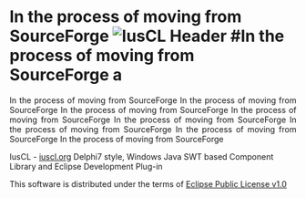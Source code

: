 In the process of moving from SourceForge
![IusCL Header](https://github.com/iuscl-ide/IusCL/raw/master/docs/gh/IusCLGHHeader.gif)
#In the process of moving from SourceForge
a
=
<p align="justify">In the process of moving from SourceForge In the process of moving from SourceForge In the process of moving from SourceForge In the process of moving from SourceForge In the process of moving from SourceForge In the process of moving from SourceForge In the process of moving from SourceForge In the process of moving from SourceForge
</p>

IusCL - [iuscl.org](http://iuscl.org)
Delphi7 style, Windows Java SWT based Component Library and Eclipse Development Plug-in

This software is distributed under the terms of [Eclipse Public License v1.0](http://www.eclipse.org/org/documents/epl-v10.html)

